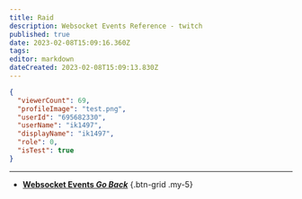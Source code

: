```yaml
---
title: Raid
description: Websocket Events Reference - twitch
published: true
date: 2023-02-08T15:09:16.360Z
tags: 
editor: markdown
dateCreated: 2023-02-08T15:09:13.830Z
---
```


```json
{
  "viewerCount": 69,
  "profileImage": "test.png",
  "userId": "695682330",
  "userName": "ik1497",
  "displayName": "ik1497",
  "role": 0,
  "isTest": true
}
```

---

- [<i class="mdi mdi-chevron-left"></i>**Websocket Events *Go Back***](/Servers-Clients/WebSocket-Server/Events)
{.btn-grid .my-5}